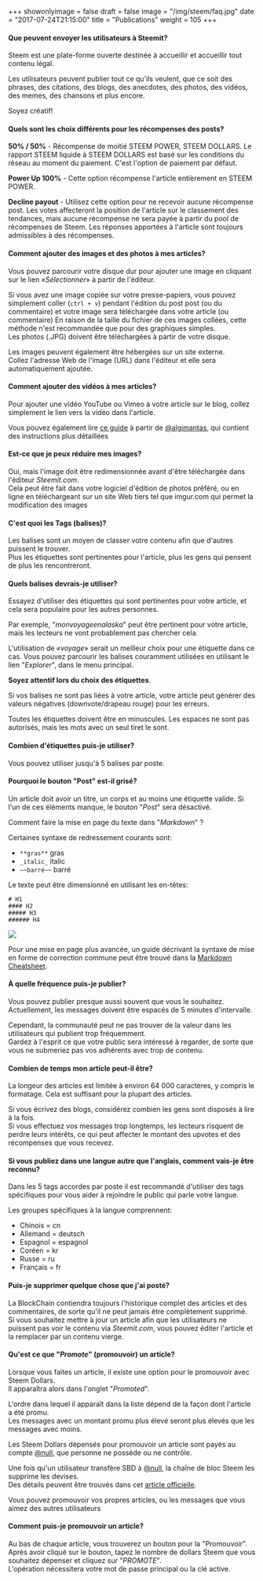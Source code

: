 +++
showonlyimage = false
draft = false
image = "/img/steem/faq.jpg"
date = "2017-07-24T21:15:00"
title = "Publications"
weight = 105
+++

<!--more-->

#### Que peuvent envoyer les utilisateurs à Steemit?

Steem est une plate-forme ouverte destinée à accueillir et accueillir tout contenu légal.

Les utilisateurs peuvent publier tout ce qu'ils veulent, que ce soit des phrases, des citations, des blogs, des anecdotes, des photos, des vidéos, des memes, des chansons et plus encore.

Soyez créatif!

#### Quels sont les choix différents pour les récompenses des posts?

**50% / 50%** - Récompense de moitié STEEM POWER, STEEM DOLLARS.
Le rapport STEEM liquide à STEEM DOLLARS est basé sur les conditions du réseau au moment du paiement. C'est l'option de paiement par défaut.

**Power Up 100%** - Cette option récompense l'article entièrement en STEEM POWER. 

**Decline payout** - Utilisez cette option pour ne recevoir aucune récompense post. Les votes affecteront la position de l'article sur le classement des tendances, mais aucune récompense ne sera payée à partir du pool de récompenses de Steem. Les réponses apportées à l'article sont toujours admissibles à des récompenses.

#### Comment ajouter des images et des photos à mes articles?

Vous pouvez parcourir votre disque dur pour ajouter une image en cliquant sur le lien «_Sélectionner_» à partir de l'éditeur.

Si vous avez une image copiée sur votre presse-papiers, vous pouvez simplement coller (```ctrl + v```) pendant l'édition du post post (ou du commentaire) et votre image sera téléchargée dans votre article (ou commentaire)
En raison de la taille du fichier de ces images collées, cette méthode n'est recommandée que pour des graphiques simples.  
Les photos (.JPG) doivent être téléchargées à partir de votre disque.

Les images peuvent également être hébergées sur un site externe.  
Collez l'adresse Web de l'image (URL) dans l'éditeur et elle sera automatiquement ajoutée.

#### Comment ajouter des vidéos à mes articles?

Pour ajouter une vidéo YouTube ou Vimeo à votre article sur le blog, collez simplement le lien vers la vidéo dans l'article.

Vous pouvez également lire [ce guide](https://steemit.com/steemitguide/@algimantas/detailed-guide-how-to-add-videos-in-steemit) à partir de [@algimantas](https://steemit.com/@algimantas), qui contient des instructions plus détaillées

#### Est-ce que je peux réduire mes images?

Oui, mais l'image doit être redimensionnée avant d'être téléchargée dans l'éditeur *Steemit.com*.  
Cela peut être fait dans votre logiciel d'édition de photos préféré, ou en ligne en téléchargeant sur un site Web tiers tel que imgur.com qui permet la modification des images

#### C'est quoi les Tags (balises)?

Les balises sont un moyen de classer votre contenu afin que d'autres puissent le trouver.  
Plus les étiquettes sont pertinentes pour l'article, plus les gens qui pensent de plus les rencontreront.

#### Quels balises devrais-je utiliser?

Essayez d'utiliser des étiquettes qui sont pertinentes pour votre article, et cela sera populaire pour les autres personnes.

Par exemple, "_monvoyageenalaska_" peut être pertinent pour votre article, mais les lecteurs ne vont probablement pas chercher cela.

L'utilisation de «_voyage_» serait un meilleur choix pour une étiquette dans ce cas.
Vous pouvez parcourir les balises couramment utilisées en utilisant le lien "_Explorer_", dans le menu principal.

**Soyez attentif lors du choix des étiquettes**.

Si vos balises ne sont pas liées à votre article, votre article peut générer des valeurs négatives (downvote/drapeau rouge) pour les erreurs.

Toutes les étiquettes doivent être en minuscules. Les espaces ne sont pas autorisés, mais les mots avec un seul tiret le sont.

#### Combien d'étiquettes puis-je utiliser?

Vous pouvez utiliser jusqu'à 5 balises par poste.

#### Pourquoi le bouton "Post" est-il grisé?

Un article doit avoir un titre, un corps et au moins une étiquette valide.
Si l'un de ces éléments manque, le bouton "_Post_" sera désactivé.

Comment faire la mise en page du texte dans "_Markdown_" ?

Certaines syntaxe de redressement courants sont:

* ```**gras**``` gras
* ```_italic_``` italic
* ```~~barré~~``` barré

Le texte peut être dimensionné en utilisant les en-têtes:

```
# H1
#### H2
##### H3
###### H4
```

![](images/posting.heading.png)

Pour une mise en page plus avancée, un guide décrivant la syntaxe de mise en forme de correction commune peut être trouvé dans la [Markdown Cheatsheet](https://github.com/adam-p/markdown-here/wiki/Markdown-Cheatsheet).

#### À quelle fréquence puis-je publier?

Vous pouvez publier presque aussi souvent que vous le souhaitez.  
Actuellement, les messages doivent être espacés de 5 minutes d'intervalle.

Cependant, la communauté peut ne pas trouver de la valeur dans les utilisateurs qui publient trop fréquemment.  
Gardez à l'esprit ce que votre public sera intéressé à regarder, de sorte que vous ne submeriez pas vos adhérents avec trop de contenu.

#### Combien de temps mon article peut-il être?

La longeur des articles est limitée à environ 64 000 caractères, y compris le formatage. Cela est suffisant pour la plupart des articles.

Si vous écrivez des blogs, considérez combien les gens sont disposés à lire à la fois.  
Si vous effectuez vos messages trop longtemps, les lecteurs risquent de perdre leurs intérêts, ce qui peut affecter le montant des upvotes et des récompenses que vous recevez.

#### Si vous publiez dans une langue autre que l'anglais, comment vais-je être reconnu?

Dans les 5 tags accordes par poste il est recommandé d'utiliser des tags spécifiques pour vous aider à rejoindre le public qui parle votre langue.

Les groupes spécifiques à la langue comprennent: 

* Chinois = cn 
* Allemand = deutsch 
* Espagnol = espagnol 
* Coréen = kr 
* Russe = ru 
* Français = fr

#### Puis-je supprimer quelque chose que j'ai posté?

La BlockChain contiendra toujours l'historique complet des articles et des commentaires, de sorte qu'il ne peut jamais être complètement supprimé.  
Si vous souhaitez mettre à jour un article afin que les utilisateurs ne puissent pas voir le contenu via *Steemit.com*, vous pouvez éditer l'article et la remplacer par un contenu vierge.

#### Qu'est ce que "_Promote_" (promouvoir) un article?

Lorsque vous faites un article, il existe une option pour le promouvoir avec Steem Dollars.  
Il apparaîtra alors dans l'onglet "_Promoted_".

L'ordre dans lequel il apparaît dans la liste dépend de la façon dont l'article a été promu.  
Les messages avec un montant promu plus élevé seront plus élevés que les messages avec moins.

Les Steem Dollars dépensés pour promouvoir un article sont payés au compte [@null](https://steemit.com/@null), que personne ne possède ou ne contrôle.

Une fois qu'un utilisateur transfère SBD à [@null](https://steemit.com/@null), la chaîne de bloc Steem les supprime les devises.  
Des détails peuvent être trouvés dans cet [article officielle](https://steemit.com/steemit/@steemitblog/introducing-promoted-content).

Vous pouvez promouvoir vos propres articles, ou les messages que vous aimez des autres utilisateurs

#### Comment puis-je promouvoir un article?

Au bas de chaque article, vous trouverez un bouton pour la "Promouvoir".  
Après avoir cliqué sur le bouton, tapez le nombre de dollars Steem que vous souhaitez dépenser et cliquez sur "_PROMOTE_".  
L'opération nécessitera votre mot de passe principal ou la clé active.